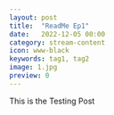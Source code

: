 ```yaml
---
layout: post
title:  "ReadMe Ep1"
date:   2022-12-05 00:00
category: stream-content
icon: www-black
keywords: tag1, tag2
image: 1.jpg
preview: 0
---
```


This is the Testing Post
